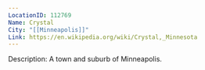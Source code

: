 ```yaml
---
LocationID: 112769
Name: Crystal
City: "[[Minneapolis]]"
Link: https://en.wikipedia.org/wiki/Crystal,_Minnesota 
---
```


Description:
A town and suburb of Minneapolis.
